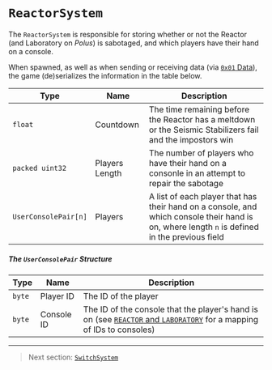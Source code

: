 # `ReactorSystem`

The `ReactorSystem` is responsible for storing whether or not the Reactor (and Laboratory on *Polus*) is sabotaged, and which players have their hand on a console.

When spawned, as well as when sending or receiving data (via [`0x01` Data](../03_gamedata_and_gamedatato_message_types/01_data.md)), the game (de)serializes the information in the table below.

| Type | Name | Description |
| --- | --- | --- |
| `float` | Countdown | The time remaining before the Reactor has a meltdown or the Seismic Stabilizers fail and the impostors win |
| `packed uint32` | Players Length | The number of players who have their hand on a consonle in an attempt to repair the sabotage |
| `UserConsolePair[n]` | Players | A list of each player that has their hand on a console, and which console their hand is on, where length `n` is defined in the previous field |

##### The `UserConsolePair` Structure

| Type | Name | Description |
| --- | --- | --- |
| `byte` | Player ID | The ID of the player |
| `byte` | Console ID | The ID of the console that the player's hand is on (see [`REACTOR` and `LABORATORY`](../04_rpc_message_types/28_repairsystem.md#reactor-and-laboratory) for a mapping of IDs to consoles) |

---

> Next section: [`SwitchSystem`](02_switchsystem.md)
